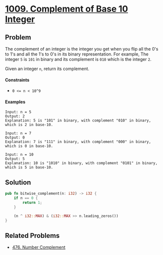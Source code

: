 # [1009. Complement of Base 10 Integer](https://leetcode.com/problems/complement-of-base-10-integer/)

## Problem

The complement of an integer is the integer you get when you flip all the 0's to 1's and all the 1's to 0's in its
binary representation. For example, The integer `5` is `101` in binary and its complement is `010` which is the
integer `2`.

Given an integer `n`, return its complement.

#### Constraints

* `0 <= n < 10^9`

#### Examples

```text
Input: n = 5
Output: 2
Explanation: 5 is "101" in binary, with complement "010" in binary, which is 2 in base-10.
```

```text
Input: n = 7
Output: 0
Explanation: 7 is "111" in binary, with complement "000" in binary, which is 0 in base-10.
```

```text
Input: n = 10
Output: 5
Explanation: 10 is "1010" in binary, with complement "0101" in binary, which is 5 in base-10.
```

## Solution

```rust
pub fn bitwise_complement(n: i32) -> i32 {
    if n == 0 {
        return 1;
    }

    (n ^ i32::MAX) & (i32::MAX >> n.leading_zeros())
}
```

## Related Problems

* [476. Number Complement](/leetcode/400%20-%20499/476%20-%20Number%20Complement.md)